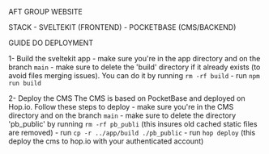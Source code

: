 AFT GROUP WEBSITE 

STACK
    - SVELTEKIT (FRONTEND)
    - POCKETBASE (CMS/BACKEND)

GUIDE DO DEPLOYMENT

1- Build the sveltekit app
    - make sure you're in the app directory and on the branch `main`
    - make sure to delete the 'build' directory if it already exists (to avoid files merging issues). You can do it by running 
    `rm -rf build`
    - run `npm run build`

2- Deploy the CMS
The CMS is based on PocketBase and deployed on Hop.io. Follow these steps to deploy
    - make sure you're in the CMS directory and on the branch `main`
    - make sure to delete the directory 'pb_public' by running `rm -rf pb_publi` (this insures old cached static files are removed)
    - run `cp -r ../app/build ./pb_public`
    - run `hop deploy` (this deploy the cms to hop.io with your authenticated account)
